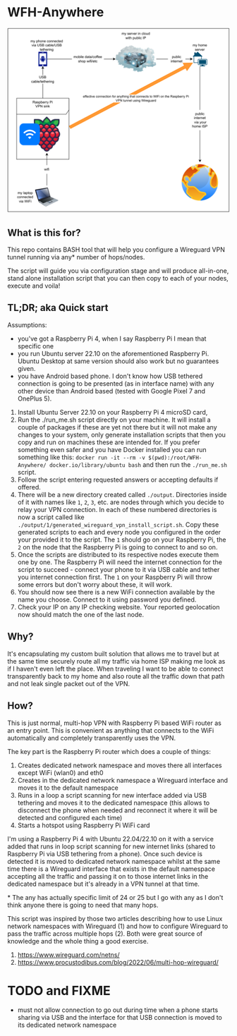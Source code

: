 # WFH-Anywhere

![WFH-Anywhere diagram](./WFH-Anywhere-diagram.svg)

## What is this for?

This repo contains BASH tool that will help you configure a Wireguard VPN tunnel running via any\* number of hops/nodes.

The script will guide you via configuration stage and will produce all-in-one, stand alone installation script that you can then copy to each of your nodes, execute and voila!

## TL;DR; aka Quick start

Assumptions:

- you've got a Raspberry Pi 4, when I say Raspberry Pi I mean that specific one
- you run Ubuntu server 22.10 on the aforementioned Raspberry Pi. Ubuntu Desktop at same version should also work but no guarantees given.
- you have Android based phone. I don't know how USB tethered connection is going to be presented (as in interface name) with any other device than Android based (tested with Google Pixel 7 and OnePlus 5).

1. Install Ubuntu Server 22.10 on your Raspberry Pi 4 microSD card,
2. Run the ./run_me.sh script directly on your machine. It will install a couple of packages if these are yet not there but it will not make any changes to your system, only generate installation scripts that then you copy and run on machines these are intended for. If you prefer something even safer and you have Docker installed you can run something like this:
   `docker run -it --rm -v $(pwd):/root/WFH-Anywhere/ docker.io/library/ubuntu bash`
   and then run the `./run_me.sh` script.
3. Follow the script entering requested answers or accepting defaults if offered.
4. There will be a new directory created called `./output`. Directories inside of it with names like `1`, `2`, `3`, etc. are nodes through which you decide to relay your VPN connection. In each of these numbered directories is now a script called like `./output/1/generated_wireguard_vpn_install_script.sh`. Copy these generated scripts to each and every node you configured in the order your provided it to the script. The `1` should go on your Raspberry Pi, the `2` on the node that the Raspberry Pi is going to connect to and so on.
5. Once the scripts are distributed to its respective nodes execute them one by one.
   The Raspberry Pi will need the internet connection for the script to succeed - connect your phone to it via USB cable and tether you internet connection first.
   The `1` on your Raspberry Pi will throw some errors but don't worry about these, it will work.
6. You should now see there is a new WiFi connection available by the name you choose. Connect to it using password you defined.
7. Check your IP on any IP checking website. Your reported geolocation now should match the one of the last node.

## Why?

It's encapsulating my custom built solution that allows me to travel but at the same time securely route all my traffic via home ISP making me look as if I haven't even left the place.
When traveling I want to be able to connect transparently back to my home and also route all the traffic down that path and not leak single packet out of the VPN.

## How?

This is just normal, multi-hop VPN with Raspberry Pi based WiFi router as an entry point. This is convenient as anything that connects to the WiFi automatically and completely transparently uses the VPN.

The key part is the Raspberry Pi router which does a couple of things:

1. Creates dedicated network namespace and moves there all interfaces except WiFi (wlan0) and eth0
2. Creates in the dedicated network namespace a Wireguard interface and moves it to the default namespace
3. Runs in a loop a script scanning for new interface added via USB tethering and moves it to the dedicated namespace (this allows to disconnect the phone when needed and reconnect it where it will be detected and configured each time)
4. Starts a hotspot using Raspberry Pi WiFi card

I'm using a Raspberry Pi 4 with Ubuntu 22.04/22.10 on it with a service added that runs in loop script scanning for new internet links (shared to Raspberry Pi via USB tethering from a phone). Once such device is detected it is moved to dedicated network namespace whilst at the same time there is a Wireguard interface that exists in the default namespace accepting all the traffic and passing it on to those internet links in the dedicated namespace but it's already in a VPN tunnel at that time.

\* The any has actually specific limit of 24 or 25 but I go with any as I don't think anyone there is going to need that many hops.

This script was inspired by those two articles describing how to use Linux network namespaces with Wireguard (1) and how to configure Wireguard to pass the traffic across multiple hops (2). Both were great source of knowledge and the whole thing a good exercise.

1. https://www.wireguard.com/netns/
2. https://www.procustodibus.com/blog/2022/06/multi-hop-wireguard/

# TODO and FIXME

- must not allow connection to go out during time when a phone starts sharing via USB and the interface for that USB connection is moved to its dedicated network namespace
